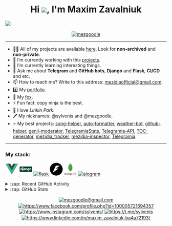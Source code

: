 <h1 align="center">Hi <img src="https://media.giphy.com/media/hvRJCLFzcasrR4ia7z/giphy.gif" width="25px">, I'm Maxim Zavalniuk</h1>

![](https://visitor-badge.glitch.me/badge?page_id=mezgoodle.mezgoodle)

<p align="center"><a href="https://github.com/ryo-ma/github-profile-trophy"><img src="https://github-profile-trophy.vercel.app/?username=mezgoodle&row=2&column=4&no-frame=true&margin-w=7&margin-h=7" alt="mezgoodle" /></a></p>

<hr>

- 👨‍💻 All of my projects are available [here](https://github.com/mezgoodle?tab=repositories). Look for **non-archived** and **non-private**.
- 🔭 I’m currently working with this [projects](https://github.com/mezidia/roadmap).
- 🌱 I’m currently learning interesting things.
- 💬 Ask me about **Telegram** and **GitHub bots**, **Django** and **Flask**, **CI/CD** and etc.
- 📫 How to reach me? Write to this address: mezidiaofficial@gmail.com.
- #️⃣ My [portfolio](https://mezgoodle.netlify.app/).
- 🦊 My [fox](https://gitlab.com/mezgoodle).
- ⚡ Fun fact: copy ninja is the best.
- 🎵 I love _Linkin Park_.
- 🖊️ My nicknames: @sylvenis and @mezgoodle.
- ⭐ My best projects: [song-helper](https://github.com/mezidia/song-helper), [auto-formatter](https://github.com/mezgoodle/auto-formatter), [weather-bot](https://github.com/mezgoodle/weather-bot), [github-helper](https://github.com/mezgoodle/github-helper), [genji-moderator](https://github.com/mezgoodle/genji-moderator), [TelegramiaStats](https://github.com/mezgoodle/TelegramiaStats), [Telegramia-API](https://github.com/mezgoodle/Telegramia-API), [TOC-generator](https://github.com/mezgoodle/TOC-generator), [mezidia_tracker](https://github.com/mezidia/mezidia_tracker), [mezidia-inspector](https://github.com/mezidia/mezidia-inspector), [Telegramia](https://github.com/mezidia/Telegramia).

<hr>

<h3 align="left">My stack:</h3>
<p align="left"> 
  <a href="https://v3.vuejs.org/" target="_blank" title="Vue JS">
    <img src="https://raw.githubusercontent.com/devicons/devicon/master/icons/vuejs/vuejs-original.svg" alt="vuejs" width="40" height="40"/>
  </a>
  <a href="https://www.djangoproject.com/" target="_blank" title="Django">
    <img src="https://raw.githubusercontent.com/devicons/devicon/master/icons/django/django-original.svg" alt="django" width="40" height="40"/>
  </a>
  <a href="https://flask.palletsprojects.com/" target="_blank" title="Flask">
    <img src="https://www.vectorlogo.zone/logos/pocoo_flask/pocoo_flask-icon.svg" alt="flask" width="40" height="40"/>
  </a>
  <a href="https://fastapi.tiangolo.com/" target="_blank" title="Fast API">
    <img src="https://github.com/simple-icons/simple-icons/blob/master/icons/fastapi.svg" alt="fastapi" width="40" height="40"/>
  </a>
  <a href="https://www.mongodb.com/" target="_blank" title="Mongo DB">
    <img src="https://raw.githubusercontent.com/devicons/devicon/master/icons/mongodb/mongodb-original-wordmark.svg" alt="mongodb" width="40" height="40"/>
  </a>
  <a href="https://docs.aiogram.dev/en/latest/" target="_blank" title="Aiogram">
    <img src="https://www.vectorlogo.zone/logos/telegram/telegram-icon.svg" alt="aiogram" width="40" height="40"/>
  </a>
</p>

<details>
  <summary>:zap: Recent GitHub Activity</summary>

<!--START_SECTION:activity-->
1. ❌ Closed PR [#26](https://github.com/mezgoodle/github-helper/pull/26) in [mezgoodle/github-helper](https://github.com/mezgoodle/github-helper)
2. ❌ Closed PR [#30](https://github.com/mezgoodle/Telegramia-API/pull/30) in [mezgoodle/Telegramia-API](https://github.com/mezgoodle/Telegramia-API)
3. ❌ Closed PR [#27](https://github.com/mezgoodle/github-helper/pull/27) in [mezgoodle/github-helper](https://github.com/mezgoodle/github-helper)
4. ❌ Closed PR [#28](https://github.com/mezgoodle/github-helper/pull/28) in [mezgoodle/github-helper](https://github.com/mezgoodle/github-helper)
5. ❌ Closed PR [#31](https://github.com/mezgoodle/Telegramia-API/pull/31) in [mezgoodle/Telegramia-API](https://github.com/mezgoodle/Telegramia-API)
<!--END_SECTION:activity-->

</details>

<details>
  <summary>:zap: GitHub Stats</summary>
  <p align="center"><img src="https://github-readme-stats.vercel.app/api/top-langs?username=mezgoodle&show_icons=true&locale=en&layout=compact&hide_border=true" alt="mezgoodle" /></p>

  <p align="center">&nbsp;<img src="https://github-readme-stats.vercel.app/api?username=mezgoodle&show_icons=true&locale=en&hide_border=true" alt="mezgoodle" /></p>

  <p align="center"><img src="https://github-readme-streak-stats.herokuapp.com/?user=mezgoodle&hide_border=false" alt="mezgoodle" /></p>
</details>



<p align="center">
	<a href="mailto:mezidiaofficial@gmail.com" target="_blank" title="Mail"><img align="center" src="https://cdn.jsdelivr.net/npm/simple-icons@3.0.1/icons/gmail.svg" alt="mezgoodle@gmail.com" height="30" width="30" /></a>
	<a href="https://www.facebook.com/profile.php?id=100005721694357" target="_blank" title="Facebook"><img align="center" src="https://cdn.jsdelivr.net/npm/simple-icons@3.0.1/icons/facebook.svg" alt="https://www.facebook.com/profile.php?id=100005721694357" height="30" width="30" /></a>
	<a href="https://www.instagram.com/sylvenis/" target="_blank" title="Instagram"><img align="center" src="https://cdn.jsdelivr.net/npm/simple-icons@3.0.1/icons/instagram.svg" alt="https://www.instagram.com/sylvenis/" height="30" width="30" /></a>
	<a href="https://t.me/sylvenis" target="_blank" title="Telegram"><img align="center" src="https://cdn.jsdelivr.net/npm/simple-icons@3.0.1/icons/telegram.svg" alt="https://t.me/sylvenis" height="30" width="30" /></a>
	<a href="https://www.linkedin.com/in/maxim-zavalniuk-ba4a72193/" target="_blank" title="LinkedIn"><img align="center" src="https://cdn.jsdelivr.net/npm/simple-icons@3.0.1/icons/linkedin.svg" alt="https://www.linkedin.com/in/maxim-zavalniuk-ba4a72193/" height="30" width="30" /></a>
</p>
